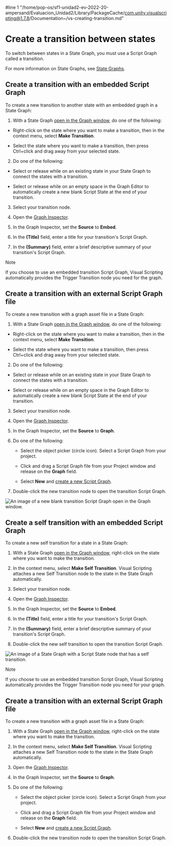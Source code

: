 #line 1 "/home/pop-os/sf1-unidad2-ev-2022-20-ampersand/Evaluacion_Unidad2/Library/PackageCache/com.unity.visualscripting@1.7.8/Documentation~/vs-creating-transition.md"
# Create a transition between states

To switch between states in a State Graph, you must use a Script Graph called a transition.  

For more information on State Graphs, see [State Graphs](vs-graph-types.md#state-graphs).

## Create a transition with an embedded Script Graph

To create a new transition to another state with an embedded graph in a State Graph:

1. With a State Graph [open in the Graph window](vs-open-graph-edit.md), do one of the following:

  - Right-click on the state where you want to make a transition, then in the context menu, select **Make Transition**.

  - Select the state where you want to make a transition, then press Ctrl+click and drag away from your selected state. 

2. Do one of the following: 

  - Select or release while on an existing state in your State Graph to connect the states with a transition. 

  - Select or release while on an empty space in the Graph Editor to automatically create a new blank Script State at the end of your transition. 

3. Select your transition node. 

1. Open the [Graph Inspector](vs-interface-overview.md#the-graph-inspector). 

1. In the Graph Inspector, set the **Source** to **Embed**. 

1. In the **(Title)** field, enter a title for your transition's Script Graph. 

1. In the **(Summary)** field, enter a brief descriptive summary of your transition's Script Graph. 

> [!NOTE]
> If you choose to use an embedded transition Script Graph, Visual Scripting automatically provides the Trigger Transition node you need for the graph.

## Create a transition with an external Script Graph file

To create a new transition with a graph asset file in a State Graph: 

1. With a State Graph [open in the Graph window](vs-open-graph-edit.md), do one of the following:

  - Right-click on the state where you want to make a transition, then in the context menu, select **Make Transition**.

  - Select the state where you want to make a transition, then press Ctrl+click and drag away from your selected state. 

2. Do one of the following: 

  - Select or release while on an existing state in your State Graph to connect the states with a transition. 

  - Select or release while on an empty space in the Graph Editor to automatically create a new blank Script State at the end of your transition. 

3. Select your transition node. 

1. Open the [Graph Inspector](vs-interface-overview.md#the-graph-inspector). 

1. In the Graph Inspector, set the **Source** to **Graph**. 

1. Do one of the following: 

    - Select the object picker (circle icon). Select a Script Graph from your project.
    
    - Click and drag a Script Graph file from your Project window and release on the **Graph** field. 
    
    - Select **New** and [create a new Script Graph](vs-create-graph.md).

4. Double-click the new transition node to open the transition Script Graph. 

![An image of a new blank transition Script Graph open in the Graph window.](images/vs-states-transition-graph-blank.png)

## Create a self transition with an embedded Script Graph

To create a new self transition for a state in a State Graph: 

1. With a State Graph [open in the Graph window](vs-open-graph-edit.md), right-click on the state where you want to make the transition.

2. In the context menu, select **Make Self Transition**. 
  Visual Scripting attaches a new Self Transition node to the state in the State Graph automatically. 

3. Select your transition node. 

1. Open the [Graph Inspector](vs-interface-overview.md#the-graph-inspector). 

1. In the Graph Inspector, set the **Source** to **Embed**.

1. In the **(Title)** field, enter a title for your transition's Script Graph. 

1. In the **(Summary)** field, enter a brief descriptive summary of your transition's Script Graph.  

4. Double-click the new self transition to open the transition Script Graph. 

![An image of a State Graph with a Script State node that has a self transition.](images/vs-states-self-transition.png)

> [!NOTE]
> If you choose to use an embedded transition Script Graph, Visual Scripting automatically provides the Trigger Transition node you need for your graph.


## Create a transition with an external Script Graph file

To create a new transition with a graph asset file in a State Graph: 

1. With a State Graph [open in the Graph window](vs-open-graph-edit.md), right-click on the state where you want to make the transition.

2. In the context menu, select **Make Self Transition**. 
  Visual Scripting attaches a new Self Transition node to the state in the State Graph automatically. 

1. Open the [Graph Inspector](vs-interface-overview.md#the-graph-inspector). 

1. In the Graph Inspector, set the **Source** to **Graph**.  

1. Do one of the following: 

    - Select the object picker (circle icon). Select a Script Graph from your project.
    
    - Click and drag a Script Graph file from your Project window and release on the **Graph** field.
    
    - Select **New** and [create a new Script Graph](vs-create-graph.md).

4. Double-click the new transition node to open the transition Script Graph. 
